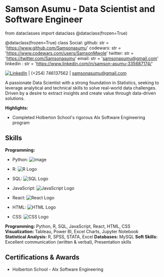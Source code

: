 # Samson Asumu - Data Scientist and Software Engineer

from dataclasses import dataclass
@dataclass(frozen=True)

@dataclass(frozen=True)
class Social:
    github: str = 'https://www.github.com/Samsonasumu'
    codewars: str = 'https://www.codewars.com/users/SamsonMwole'
    twitter: str = 'https://twitter.com/Samsonasumu'
    email: str = 'samsonasumu@gmail.com'
    linkedin : str = 'https://www.linkedin.com/in/samson-asumu-335687174/'

    
[![LinkedIn](https://www.linkedin.com/in/samsonasumu/ "Samson Asumu LinkedIn Profile")](https://www.linkedin.com/) | (+254) 746137562 | [samsonasumu@gmail.com](mailto:samsonasumu@gmail.com)

A passionate Data Scientist with a strong foundation in Statistics, seeking to leverage analytical and technical skills to solve real-world data challenges. Driven by a desire to extract insights and create value through data-driven solutions.

**Highlights:**

* Completed Holberton School's rigorous Alx Software Engineering program
## Skills

**Programming:**

* Python: 
  ![image](https://github.com/Samsonasumu/-Samsonasumu/assets/99386103/3efce494-96b4-4e09-a761-0aed03424cb9)

* R: ![R Logo](path/to/your/r-logo.svg)  
* SQL: ![SQL Logo](path/to/your/sql-logo.svg)  
* JavaScript: ![JavaScript Logo](path/to/your/javascript-logo.svg)  
* React: ![React Logo](path/to/your/react-logo.svg)  
* HTML: ![HTML Logo](path/to/your/html-logo.svg)  
* CSS: ![CSS Logo](path/to/your/css-logo.svg)  

**Programming:** Python, R, SQL, JavaScript, React, HTML, CSS
**Visualization:** Tableau, Power BI, Excel Charts, Jupyter Notebook
**Statistical Analysis:** R, SPSS, STATA, Excel
**Databases:** MySQL
**Soft Skills:** Excellent communication (written & verbal), Presentation skills


## Certifications & Awards

* Holberton School - Alx Software Engineering
